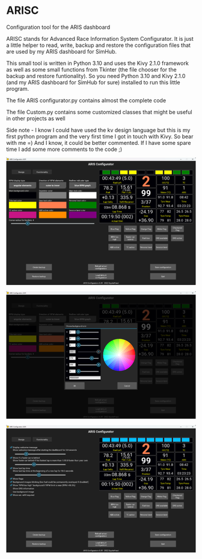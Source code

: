 # ARISC
Configuration tool for the ARIS dashboard

ARISC stands for Advanced Race Information System Configurator.
It is just a little helper to read, write, backup and restore the configuration files that are used by my ARIS dashboard for SimHub.

This small tool is written in Python 3.10 and uses the Kivy 2.1.0 framework as well as some small functions from Tkinter (the file chooser for the backup and restore funtionality). So you need Python 3.10 and Kivy 2.1.0 (and my ARIS dashboard for SimHub for sure) installed to run this little program.

The file ARIS configurator.py contains almost the complete code

The file Custom.py contains some customized classes that might be useful in other projects as well

Side note - I know I could have used the kv design language but this is my first python program and the very first time I got in touch with Kivy. So bear with me =)
And I know, it could be better commented. If I have some spare time I add some more comments to the code ;)


![Alt text](/screenshots/ARISC_01.png?raw=true "Screenshot 01")

![Alt text](/screenshots/ARISC_02.png?raw=true "Screenshot 02")

![Alt text](/screenshots/ARISC_03.png?raw=true "Screenshot 03")
